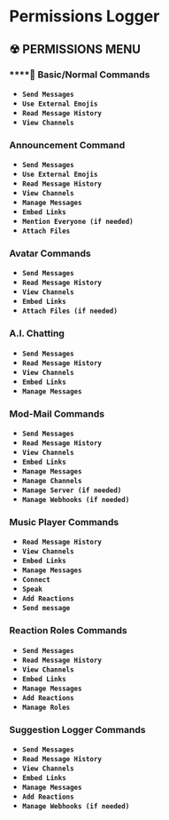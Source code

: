 # Permissions Logger

## ☢ PERMISSIONS MENU

### \*\*\*\*🌈 **Basic/Normal Commands**

* **`Send Messages`**
* **`Use External Emojis`**
* **`Read Message History`**
* **`View Channels`**

### **Announcement Command**

* **`Send Messages`**
* **`Use External Emojis`**
* **`Read Message History`**
* **`View Channels`**
* **`Manage Messages`**
* **`Embed Links`**
* **`Mention Everyone (if needed)`**
* **`Attach Files`**

### **Avatar Commands**

* **`Send Messages`**
* **`Read Message History`**
* **`View Channels`**
* **`Embed Links`**
* **`Attach Files (if needed)`**

### **A.I. Chatting**

* **`Send Messages`**
* **`Read Message History`**
* **`View Channels`**
* **`Embed Links`**
* **`Manage Messages`**

### **Mod-Mail Commands**

* **`Send Messages`**
* **`Read Message History`**
* **`View Channels`**
* **`Embed Links`**
* **`Manage Messages`**
* **`Manage Channels`**
* **`Manage Server (if needed)`**
* **`Manage Webhooks (if needed)`**

### **Music Player Commands**

* **`Read Message History`**
* **`View Channels`**
* **`Embed Links`**
* **`Manage Messages`**
* **`Connect`**
* **`Speak`**
* **`Add Reactions`**
* **`Send message`**

### **Reaction Roles Commands**

* **`Send Messages`**
* **`Read Message History`**
* **`View Channels`**
* **`Embed Links`**
* **`Manage Messages`**
* **`Add Reactions`**
* **`Manage Roles`**

### **Suggestion Logger Commands**

* **`Send Messages`**
* **`Read Message History`**
* **`View Channels`**
* **`Embed Links`**
* **`Manage Messages`**
* **`Add Reactions`**
* **`Manage Webhooks (if needed)`**









